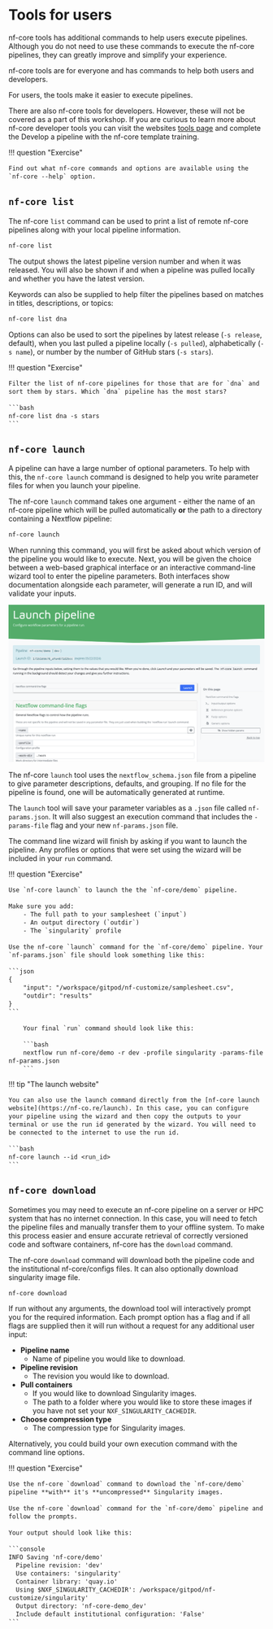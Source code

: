 # Tools for users

nf-core tools has additional commands to help users execute pipelines. Although you do not need to use these commands to execute the nf-core pipelines, they can greatly improve and simplify your experience.

nf-core tools are for everyone and has commands to help both users and developers.

For users, the tools make it easier to execute pipelines.

There are also nf-core tools for developers. However, these will not be covered as a part of this workshop. If you are curious to learn more about nf-core developer tools you can visit the websites [tools page](https://nf-co.re/tools/) and complete the Develop a pipeline with the nf-core template training.

!!! question "Exercise"

    Find out what nf-core commands and options are available using the `nf-core --help` option.

## `nf-core list`

The nf-core `list` command can be used to print a list of remote nf-core pipelines along with your local pipeline information.

```bash
nf-core list
```

The output shows the latest pipeline version number and when it was released. You will also be shown if and when a pipeline was pulled locally and whether you have the latest version.

Keywords can also be supplied to help filter the pipelines based on matches in titles, descriptions, or topics:

```bash
nf-core list dna
```

Options can also be used to sort the pipelines by latest release (`-s release`, default), when you last pulled a pipeline locally (`-s pulled`), alphabetically (`-s name`), or number by the number of GitHub stars (`-s stars`).

!!! question "Exercise"

    Filter the list of nf-core pipelines for those that are for `dna` and sort them by stars. Which `dna` pipeline has the most stars?

    ```bash
    nf-core list dna -s stars
    ```

## `nf-core launch`

A pipeline can have a large number of optional parameters. To help with this, the `nf-core launch` command is designed to help you write parameter files for when you launch your pipeline.

The nf-core `launch` command takes one argument - either the name of an nf-core pipeline which will be pulled automatically **or** the path to a directory containing a Nextflow pipeline:

```bash
nf-core launch
```

When running this command, you will first be asked about which version of the pipeline you would like to execute. Next, you will be given the choice between a web-based graphical interface or an interactive command-line wizard tool to enter the pipeline parameters. Both interfaces show documentation alongside each parameter, will generate a run ID, and will validate your inputs.

![nf-core launch](img/launch.png)

The nf-core `launch` tool uses the `nextflow_schema.json` file from a pipeline to give parameter descriptions, defaults, and grouping. If no file for the pipeline is found, one will be automatically generated at runtime.

The `launch` tool will save your parameter variables as a `.json` file called `nf-params.json`. It will also suggest an execution command that includes the `-params-file` flag and your new `nf-params.json` file.

The command line wizard will finish by asking if you want to launch the pipeline. Any profiles or options that were set using the wizard will be included in your `run` command.

!!! question "Exercise"

    Use `nf-core launch` to launch the the `nf-core/demo` pipeline.

    Make sure you add:
        - The full path to your samplesheet (`input`)
        - An output directory (`outdir`)
        - The `singularity` profile

    Use the nf-core `launch` command for the `nf-core/demo` pipeline. Your `nf-params.json` file should look something like this:

    ```json
    {
        "input": "/workspace/gitpod/nf-customize/samplesheet.csv",
        "outdir": "results"
    }
    ```

        Your final `run` command should look like this:

        ```bash
        nextflow run nf-core/demo -r dev -profile singularity -params-file nf-params.json
        ```

!!! tip "The launch website"

    You can also use the launch command directly from the [nf-core launch website](https://nf-co.re/launch). In this case, you can configure your pipeline using the wizard and then copy the outputs to your terminal or use the run id generated by the wizard. You will need to be connected to the internet to use the run id.

    ```bash
    nf-core launch --id <run_id>
    ```

## `nf-core download`

Sometimes you may need to execute an nf-core pipeline on a server or HPC system that has no internet connection. In this case, you will need to fetch the pipeline files and manually transfer them to your offline system. To make this process easier and ensure accurate retrieval of correctly versioned code and software containers, nf-core has the `download` command.

The nf-core `download` command will download both the pipeline code and the institutional nf-core/configs files. It can also optionally download singularity image file.

```bash
nf-core download
```

If run without any arguments, the download tool will interactively prompt you for the required information. Each prompt option has a flag and if all flags are supplied then it will run without a request for any additional user input:

-   **Pipeline name**
    -   Name of pipeline you would like to download.
-   **Pipeline revision**
    -   The revision you would like to download.
-   **Pull containers**
    -   If you would like to download Singularity images.
    -   The path to a folder where you would like to store these images if you have not set your `NXF_SINGULARITY_CACHEDIR`.
-   **Choose compression type**
    -   The compression type for Singularity images.

Alternatively, you could build your own execution command with the command line options.

!!! question "Exercise"

    Use the nf-core `download` command to download the `nf-core/demo` pipeline **with** it's **uncompressed** Singularity images.

    Use the nf-core `download` command for the `nf-core/demo` pipeline and follow the prompts.

    Your output should look like this:

    ```console
    INFO Saving 'nf-core/demo'
      Pipeline revision: 'dev'
      Use containers: 'singularity'
      Container library: 'quay.io'
      Using $NXF_SINGULARITY_CACHEDIR': /workspace/gitpod/nf-customize/singularity'
      Output directory: 'nf-core-demo_dev'
      Include default institutional configuration: 'False'
    ```
